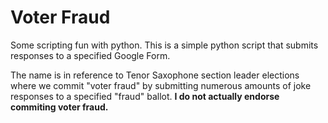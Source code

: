 # Voter Fraud

Some scripting fun with python. This is a simple python script that submits responses to a specified Google Form.

The name is in reference to Tenor Saxophone section leader elections where we commit "voter fraud" by submitting numerous amounts of joke responses to a specified "fraud" ballot. **I do not actually endorse commiting voter fraud.**
